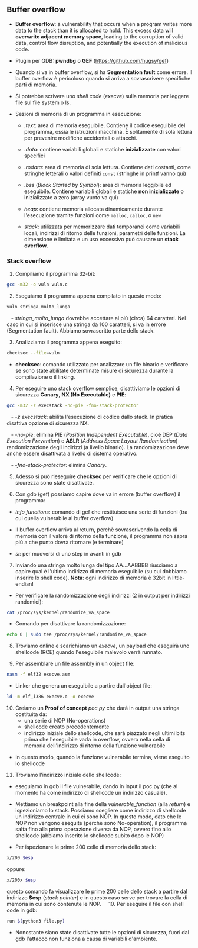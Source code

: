 ## Buffer overflow

- **Buffer overflow**: a vulnerability that occurs when a program writes more data to the stack than it is allocated to hold. This excess data will **overwrite adjacent memory space**, leading to the corruption of valid data, control flow disruption, and potentially the execution of malicious code.

- Plugin per GDB: **pwndbg** o **GEF** (https://github.com/hugsy/gef)  

- Quando si va in buffer overflow, si ha **Segmentation fault** come errore. Il buffer overflow è pericoloso quando si arriva a sovrascrivere specifiche parti di memoria.
- Si potrebbe scrivere uno *shell code* (*execve*) sulla memoria per leggere file sul file system o ls.

- Sezioni di memoria di un programma in esecuzione:

	- *.text*: area di memoria eseguibile. Contiene il codice eseguibile del programma, ossia le istruzioni macchina. È solitamente di sola lettura per prevenire modifiche accidentali o attacchi.

	- *.data*: contiene variabili globali e statiche **inizializzate** con valori specifici

	- *.rodata*: area di memoria di sola lettura. Contiene dati costanti, come stringhe letterali o valori definiti `const` (stringhe in printf vanno qui)

	- *.bss* (*Block Started by Symbol*): area di memoria leggibile ed eseguibile. Contiene variabili globali e statiche **non inizializzate** o inizializzate a zero (array vuoto va qui)

	- *heap*: contiene memoria allocata dinamicamente durante l'esecuzione tramite funzioni come `malloc`, `calloc`, o `new`

	- *stack*: utilizzata per memorizzare dati temporanei come variabili locali, indirizzi di ritorno delle funzioni, parametri delle funzioni. La dimensione è limitata e un uso eccessivo può causare un **stack overflow**.

### Stack overflow

1. Compiliamo il programma 32-bit:

```bash
gcc -m32 -o vuln vuln.c
```

2. Eseguiamo il programma appena compilato in questo modo:

```bash
vuln stringa_molto_lunga
```

   - *stringa_molto_lunga* dovrebbe accettare al più (circa) 64 caratteri. Nel caso in cui si inserisce una stringa da 100 caratteri, si va in errore (Segmentation fault). Abbiamo sovrascritto parte dello stack.  

3. Analizziamo il programma appena eseguito:

```bash
checksec --file=vuln
```

- **checksec**: comando utilizzato per analizzare un file binario e verificare se sono state abilitate determinate misure di sicurezza durante la compilazione o il linking.

4. Per eseguire uno stack overflow semplice, disattiviamo le opzioni di sicurezza **Canary**, **NX (No Executable)** e **PIE**:

```bash
gcc -m32 -z execstack -no-pie -fno-stack-protector
```

   - *-z execstack*: abilita l'esecuzione di codice dallo stack. In pratica disattiva opzione di sicurezza NX.

   - *-no-pie*: elimina PIE (*Position Independent Executable*), cioè DEP (*Data Execution Prevention*) e **ASLR** (*Address Space Layout Randomization*) randomizzazione degli indirizzi (a livello binario). La randomizzazione deve anche essere disattivata a livello di sistema operativo.

   - *-fno-stack-protector*: elimina *Canary*.

5. Adesso si può rieseguire **checksec** per verificare che le opzioni di sicurezza sono state disattivate.

6. Con gdb (gef) possiamo capire dove va in errore (buffer overflow) il programma:

- *info functions*: comando di gef che restituisce una serie di funzioni (tra cui quella vulnerabile al buffer overflow)

- Il buffer overflow arriva al return, perchè sovrascrivendo la cella di memoria con il valore di ritorno della funzione, il programma non saprà più a che punto dovrà ritornare (e terminare)

- *si*: per muoversi di uno step in avanti in gdb

7. Inviando una stringa molto lunga del tipo AA...AABBBB riusciamo a capire qual è l'ultimo indirizzo di memoria eseguibile (su cui dobbiamo inserire lo shell code). **Nota**: ogni indirizzo di memoria è 32bit in little-endian!
 
- Per verificare la randomizzazione degli indirizzi (2 in output per indirizzi randomici):

```bash
cat /proc/sys/kernel/randomize_va_space
```

- Comando per disattivare la randomizzazione:

```bash
echo 0 | sudo tee /proc/sys/kernel/randomize_va_space
```

8. Troviamo online e scarichiamo un *execve*, un payload che eseguirà uno shellcode (RCE) quando l'eseguibile malevolo verrà runnato.

9. Per assemblare un file assembly in un object file:

```bash
nasm -f elf32 execve.asm
```

- Linker che genera un eseguibile a partire dall'object file:

 ```bash
ld -m elf_i386 execve.o -o execve
```

10. Creiamo un **Proof of concept** *poc.py* che darà in output una stringa costituita da:
	- una serie di NOP (No-operations)
	- shellcode creato precedentemente
	- indirizzo iniziale dello shellcode, che sarà piazzato negli ultimi bits prima che l'eseguibile vada in overflow, ovvero nella cella di memoria dell'indirizzo di ritorno della funzione vulnerabile
- In questo modo, quando la funzione vulnerabile termina, viene eseguito lo shellcode

11. Troviamo l'indirizzo iniziale dello shellcode:

- eseguiamo in gdb il file vulnerabile, dando in input il poc.py (che al momento ha come indirizzo di shellcode un indirizzo casuale).

- Mettiamo un breakpoint alla fine della *vulnerable_function* (alla *return*) e ispezioniamo lo stack. Possiamo scegliere come indirizzo di shellcode un indirizzo centrale in cui ci sono NOP. In questo modo, dato che le NOP non vengono eseguite (perchè sono No-operation), il programma salta fino alla prima operazione diversa da NOP, ovvero fino allo shellcode (abbiamo inserito lo shellcode subito dopo le NOP)

-  Per ispezionare le prime 200 celle di memoria dello stack:

```bash
x/200 $esp
```

oppure:

```bash
x/200x $esp
```

  questo comando fa visualizzare le prime 200 celle dello stack a partire dal indirizzo **$esp** (*stack pointer*) e in questo caso serve per trovare la cella di memoria in cui sono contenute le NOP.
   
10. Per eseguire il file con shell code in gdb:

```bash
run $(python3 file.py)
```


- Nonostante siano state disattivate tutte le opzioni di sicurezza, fuori dal gdb l'attacco non funziona a causa di variabili d'ambiente.